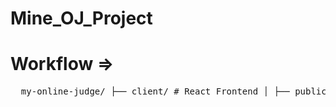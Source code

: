 # Mine_OJ_Project

# Workflow => 
<pre>  my-online-judge/ ├── client/ # React Frontend │ ├── public/ # Static assets │ └── src/ │ ├── components/ # Reusable components │ │ ├── HomePage.jsx │ │ ├── ProblemPage.jsx │ │ ├── Leaderboard.jsx │ │ └── Navbar.jsx │ ├── App.js # Root component │ └── index.js # Entry point ├── server/ # Node.js + Express Backend │ ├── controllers/ # Business logic for routes │ │ ├── problemController.js │ │ ├── submissionController.js │ │ └── userController.js │ ├── models/ # Mongoose models for MongoDB │ │ ├── Problem.js │ │ ├── Solution.js │ │ ├── TestCase.js │ │ └── User.js │ ├── routes/ # API route definitions │ │ ├── problemRoutes.js │ │ ├── submissionRoutes.js │ │ └── userRoutes.js │ ├── utils/ # Utility functions │ │ └── codeRunner.js # Executes code via Docker & child_process │ ├── config/ # Configuration files │ │ └── db.js # MongoDB connection setup │ ├── app.js # Express app setup │ └── server.js # Server entry point ├── .env # Environment variables ├── package.json # NPM metadata and scripts ├── README.md # Project documentation └── Dockerfile # (Optional) Backend containerization  </pre>

